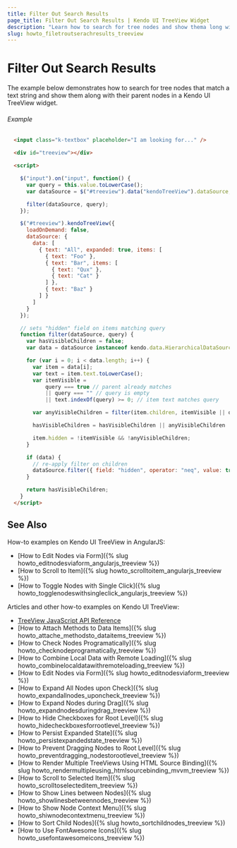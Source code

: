 ```yaml
---
title: Filter Out Search Results
page_title: Filter Out Search Results | Kendo UI TreeView Widget
description: "Learn how to search for tree nodes and show thema long with their parent nodes in a Kendo UI TreeView widget."
slug: howto_filetroutserachresults_treeview
---
```


# Filter Out Search Results

The example below demonstrates how to search for tree nodes that match a text string and show them along with their parent nodes in a Kendo UI TreeView widget.

###### Example


```html
  <input class="k-textbox" placeholder="I am looking for..." />

  <div id="treeview"></div>

  <script>

    $("input").on("input", function() {
      var query = this.value.toLowerCase();
      var dataSource = $("#treeview").data("kendoTreeView").dataSource;

      filter(dataSource, query);
    });

    $("#treeview").kendoTreeView({
      loadOnDemand: false,
      dataSource: {
        data: [
          { text: "All", expanded: true, items: [
            { text: "Foo" },
            { text: "Bar", items: [
              { text: "Qux" },
              { text: "Cat" }
            ] },
            { text: "Baz" }
          ] }
        ]
      }
    });

    // sets "hidden" field on items matching query
    function filter(dataSource, query) {
      var hasVisibleChildren = false;
      var data = dataSource instanceof kendo.data.HierarchicalDataSource && dataSource.data();

      for (var i = 0; i < data.length; i++) {
        var item = data[i];
        var text = item.text.toLowerCase();
        var itemVisible =
            query === true // parent already matches
            || query === "" // query is empty
            || text.indexOf(query) >= 0; // item text matches query

        var anyVisibleChildren = filter(item.children, itemVisible || query); // pass true if parent matches

        hasVisibleChildren = hasVisibleChildren || anyVisibleChildren || itemVisible;

        item.hidden = !itemVisible && !anyVisibleChildren;
      }

      if (data) {
        // re-apply filter on children
        dataSource.filter({ field: "hidden", operator: "neq", value: true });
      }

      return hasVisibleChildren;
    }
  </script>
```

## See Also

How-to examples on Kendo UI TreeView in AngularJS:

* [How to Edit Nodes via Form]({% slug howto_editnodesviaform_angularjs_treeview %})
* [How to Scroll to Item]({% slug howto_scrolltoitem_angularjs_treeview %})
* [How to Toggle Nodes with Single Click]({% slug howto_togglenodeswithsingleclick_angularjs_treeview %})

Articles and other how-to examples on Kendo UI TreeView:

* [TreeView JavaScript API Reference](/api/javascript/ui/treeview)
* [How to Attach Methods to Data Items]({% slug howto_attache_methodsto_dataitems_treeview %})
* [How to Check Nodes Programatically]({% slug howto_checknodeprogramatically_treeview %})
* [How to Combine Local Data with Remote Loading]({% slug howto_combinelocaldatawithremoteloading_treeview %})
* [How to Edit Nodes via Form]({% slug howto_editnodesviaform_treeview %})
* [How to Expand All Nodes upon Check]({% slug howto_expandallnodes_uponcheck_treeview %})
* [How to Expand Nodes during Drag]({% slug howto_expandnodesduringdrag_treeview %})
* [How to Hide Checkboxes for Root Level]({% slug howto_hidecheckboxesforrootlevel_treeview %})
* [How to Persist Expanded State]({% slug howto_persistexpandedstate_treeview %})
* [How to Prevent Dragging Nodes to Root Level]({% slug howto_preventdragging_nodestorootlevel_treeview %})
* [How to Render Multiple TreeViews Using HTML Source Binding]({% slug howto_rendermultipleusing_htmlsourcebinding_mvvm_treeview %})
* [How to Scroll to Selected Item]({% slug howto_scrolltoselecteditem_treeview %})
* [How to Show Lines between Nodes]({% slug howto_showlinesbetweennodes_treeview %})
* [How to Show Node Context Menu]({% slug howto_shiwnodecontextmenu_treeview %})
* [How to Sort Child Nodes]({% slug howto_sortchildnodes_treeview %})
* [How to Use FontAwesome Icons]({% slug howto_usefontawesomeicons_treeview %})
